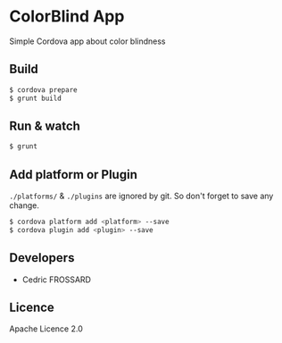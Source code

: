 ColorBlind App
===============

Simple Cordova app about color blindness

Build
-----

```bash
$ cordova prepare
$ grunt build
```

Run & watch
-----------

```bash
$ grunt
```

Add platform or Plugin
----------------------

`./platforms/` & `./plugins` are ignored by git. So don't forget to save any change.

```bash
$ cordova platform add <platform> --save
$ cordova plugin add <plugin> --save
```


Developers
-----------

 - Cedric FROSSARD

Licence
-------
Apache Licence 2.0
